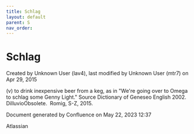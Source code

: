 ```yaml
---
title: Schlag
layout: default
parent: S
nav_order:
---
```


# Schlag

Created by  Unknown User (lav4), last modified by  Unknown User (mtr7) on Apr 29, 2015

(v) to drink inexpensive beer from a keg, as in &quot;We're going over to Omega to schlag some Genny Light.&quot; Source Dictionary of Geneseo English 2002. DilluvioObsolete.  Romig, S-Z, 2015.

Document generated by Confluence on May 22, 2023 12:37

Atlassian

